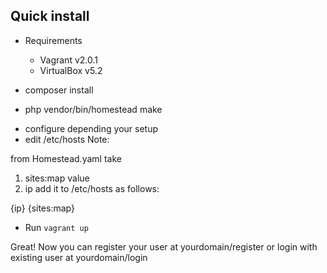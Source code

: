 ## Quick install

* Requirements
	- Vagrant v2.0.1
	- VirtualBox v5.2
	
* composer install
* php vendor/bin/homestead make 
 - configure depending your setup
 - edit /etc/hosts 
  Note:
   
  from Homestead.yaml take 
   1. sites:map value
   2. ip
   add it to /etc/hosts as follows:
   
{ip} {sites:map}
 
* Run ```vagrant up```

Great! Now you can register your user at yourdomain/register
or login with existing user at yourdomain/login

